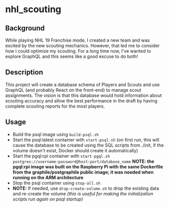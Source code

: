 # nhl_scouting

## Background

While playing NHL 19 Franchise mode, I created a new team and was excited by the new scouting mechanics.
However, that led me to consider how I could optimize my scouting.
For a long time now, I've wanted to explore GraphQL and this seems like a good excuse to do both!

## Description

This project will create a database schema of Players and Scouts and use GraphQL (and probably React on the front-end) to manage scout assignments.
The vision is that this database would hold information about scouting accuracy and allow the best performance in the draft by having complete scouting reports for the most players.

## Usage

- Build the psql image using `build-psql.sh`
- Start the psql:latest container with `start-psql.sh` (on first run, this will cause the database to be created using the SQL scripts from ./init, if the volume doesn't exist, Docker should create it automatically)
- Start the pgql:rpi container with `start-pgql.sh postgres://username:password@host:port/database_name` **NOTE: the pgql:rpi image was built on the Raspberry Pi with the same Dockerfile from the graphile/postgraphile public image; it was needed when running on the ARM architecture**
- Stop the psql container using `stop-all.sh`
- **NOTE:** If needed, use `drop-create-volume.sh` to drop the existing data and re-create the volume _(this is useful for making the initialization scripts run again on psql startup)_
